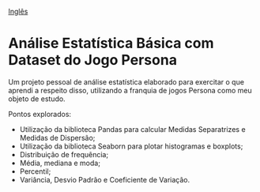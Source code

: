 [Inglês](README.md)

# Análise Estatística Básica com Dataset do Jogo Persona
Um projeto pessoal de análise estatística elaborado para exercitar o que aprendi a respeito disso, utilizando a franquia de jogos Persona como meu objeto de estudo.

Pontos explorados:

- Utilização da biblioteca Pandas para calcular Medidas Separatrizes e Medidas de Dispersão;
- Utilização da biblioteca Seaborn para plotar histogramas e boxplots;
- Distribuição de frequência;
- Média, mediana e moda;
- Percentil;
- Variância, Desvio Padrão e Coeficiente de Variação.
